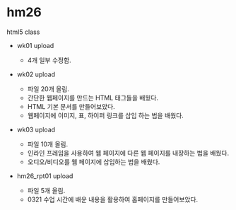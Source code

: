 # hm26
html5 class

- wk01 upload 
  - 4개 일부 수정함.

- wk02 upload
  - 파일 20개 올림.
  - 간단한 웹페이지를 만드는 HTML 태그들을 배웠다.
  - HTML 기본 문서를 만들어보았다.
  - 웹페이지에 이미지, 표, 하이퍼 링크를 삽입 하는 법을 배웠다.
  
- wk03 upload
  - 파일 10개 올림.
  - 인라인 프레임을 사용하여 웹 페이지에 다른 웹 페이지를 내장하는 법을 배웠다.
  - 오디오/비디오를 웹 페이지에 삽입하는 법을 배웠다.
  
- hm26_rpt01 upload
  - 파일 5개 올림.
  - 0321 수업 시간에 배운 내용을 활용하여 홈페이지를 만들어보았다.
